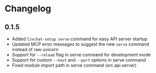 # Changelog

## 0.1.5

- Added `livchat-setup serve` command for easy API server startup
- Updated MCP error messages to suggest the new `serve` command instead of raw uvicorn
- Support for `--reload` flag in serve command for development mode
- Support for custom `--host` and `--port` options in serve command
- Fixed module import path in serve command (src.api.server)

